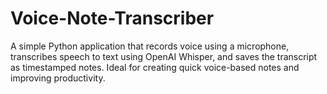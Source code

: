 # Voice-Note-Transcriber
A simple Python application that records voice using a microphone, transcribes speech to text using OpenAI Whisper, and saves the transcript as timestamped notes. Ideal for creating quick voice-based notes and improving productivity.
